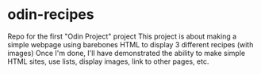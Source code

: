 # odin-recipes
Repo for the first "Odin Project" project
This project is about making a simple webpage using barebones HTML to display 3 different recipes (with images)
Once I'm done, I'll have demonstrated the ability to make simple HTML sites, use lists, display images, link to other pages, etc.
